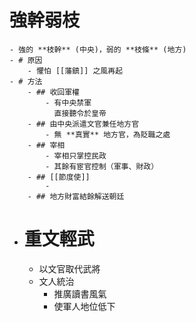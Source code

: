 # 強幹弱枝
	- 強的 **枝幹** (中央)，弱的 **枝條** (地方)
	- # 原因
		- 懼怕 [[藩鎮]] 之風再起
	- # 方法
		- ## 收回軍權
			- 有中央禁軍
			  直接聽令於皇帝
		- ## 由中央派遣文官兼任地方官
			- 無 **真實** 地方官，為貶職之處
		- ## 宰相
			- 宰相只掌控民政
			- 其餘有宦官控制（軍事、財政）
		- ## [[節度使]]
			-
		- ## 地方財富結餘解送朝廷
- # 重文輕武
	- 以文官取代武將
	- 文人統治
		- 推廣讀書風氣
		- 使軍人地位低下